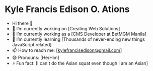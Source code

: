 # Kyle Francis Edison O. Ations
- Hi there 👋
- 🔭 I’m currently working on [Creating Web Solutions]
- 🏢 I’m currently working as a [CMS Developer at BetMGM Manila]
- 🌱 I’m currently learning [Thousands of never-ending new things JavaScript related]
- 📫 How to reach me: [kylefrancisedison@gmail.com]
- 😄 Pronouns: [He/Him]
- ⚡ Fun fact: [I can't do the Asian squat even though I am an Asian]
